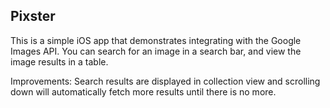 ## Pixster

This is a simple iOS app that demonstrates integrating with the Google Images API.  You can search for an image in a search bar, and view the image results in a table.

Improvements: Search results are displayed in collection view and scrolling down will automatically fetch more results until there is no more.
